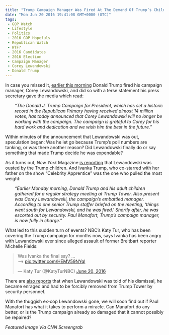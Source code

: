 ```yaml
---
title: "Trump Campaign Manager Was Fired At The Demand Of Trump’s Children"
date: "Mon Jun 20 2016 19:41:08 GMT+0000 (UTC)"
tags: 
 - GOP Watch
 - Lifestyle
 - Politics
 - 2016 GOP Hopefuls
 - Republican Watch
 - WTF?
 - 2016 Candidates
 - 2016 Election
 - Campaign Manager
 - Corey Lewandowski
 - Donald Trump
---
```

<p><!-- Quick Adsense WordPress Plugin: http://quicksense.net/ --></p><p>In case you missed it, <a href="/2016/06/20/breaking-trump-fires-campaign-manager-corey-lewandowski/" target="_blank">earlier this morning</a> Donald Trump fired his campaign manager, Corey Lewandowski, and did so with a terse statement his press secretary gave the media which read:</p><p style="padding-left: 30px;"><em>&#x201C;The Donald J. Trump Campaign for President, which has set a historic record in the Republican Primary having received almost 14 million votes, has today announced that Corey Lewandowski will no longer be working with the campaign.&#xA0;The campaign is grateful to Corey for his hard work and dedication and we wish him the best in the future.&#x201D;</em></p><p>Within minutes of the announcement that Lewandowski was out, speculation began: Was he let go because Trump&#x2019;s poll numbers are tanking, or was there another reason? Did Lewandowski finally do or say something that made Trump decide he was expendable?</p><p>As it turns out, <em>New York</em> Magazine <a href="http://nymag.com/daily/intelligencer/2016/06/trump-kids-ousted-corey-lewandowski.html" onclick="__gaTracker(&apos;send&apos;, &apos;event&apos;, &apos;outbound-article&apos;, &apos;http://nymag.com/daily/intelligencer/2016/06/trump-kids-ousted-corey-lewandowski.html&apos;, &apos;is reporting&apos;);" target="_blank">is reporting</a> that Lewandowski was ousted by the Trump children. And Ivanka Trump, who co-starred with her father on the show &#x201C;Celebrity Apprentice&#x201D; was the one who pulled the most weight:</p><p style="padding-left: 30px;"><em>&#x201C;Earlier Monday morning, Donald Trump and his adult children gathered for a regular strategy meeting at Trump Tower. Also present was Corey Lewandowski, the campaign&#x2019;s embattled manager. According to one senior Trump staffer briefed on the meeting, &#x2018;things went south for Lewandowski, and he was fired.&#x2019; Shortly after, he was escorted out by security. Paul Manafort, Trump&#x2019;s campaign manager, is now fully in charge.&#x201D;</em></p><p>What led to this sudden turn of events? NBC&#x2019;s Katy Tur, who has been covering the Trump campaign for months now, says Ivanka has been angry with Lewandowski ever since alleged assault of former Breitbart reporter Michelle Fields:</p><blockquote class="twitter-tweet" data-width="500"><p lang="en" dir="ltr">Was Ivanka the final say? &#x2026; <br>&#x2013;&gt; <a href="https://t.co/HEMV59NYql" onclick="__gaTracker(&apos;send&apos;, &apos;event&apos;, &apos;outbound-article&apos;, &apos;https://t.co/HEMV59NYql&apos;, &apos;pic.twitter.com/HEMV59NYql&apos;);">pic.twitter.com/HEMV59NYql</a></p>
<p>&#x2014; Katy Tur (@KatyTurNBC) <a href="https://twitter.com/KatyTurNBC/status/744922675454185473" onclick="__gaTracker(&apos;send&apos;, &apos;event&apos;, &apos;outbound-article&apos;, &apos;https://twitter.com/KatyTurNBC/status/744922675454185473&apos;, &apos;June 20, 2016&apos;);">June 20, 2016</a></p></blockquote><p><script async src="//platform.twitter.com/widgets.js" charset="utf-8"></script></p><p>There are <a href="http://www.mediaite.com/online/report-lewandowski-was-fired-thrown-out-of-trump-tower-at-the-demand-of-trumps-children/" onclick="__gaTracker(&apos;send&apos;, &apos;event&apos;, &apos;outbound-article&apos;, &apos;http://www.mediaite.com/online/report-lewandowski-was-fired-thrown-out-of-trump-tower-at-the-demand-of-trumps-children/&apos;, &apos;also reports&apos;);" target="_blank">also reports</a> that when Lewandowski was told of his dismissal, he became enraged and had to be forcibly removed from Trump Tower by security personnel.</p><p><!-- Quick Adsense WordPress Plugin: http://quicksense.net/ --></p><p>With the thuggish ex-cop Lewandowski gone, we will soon find out if Paul Manafort has what it takes to perform a miracle. Can Manafort do any better, or is the Trump campaign already so damaged that it cannot possibly be repaired?</p><p><em>Featured Image Via CNN Screengrab</em></p><div style="font-size:0px;height:0px;line-height:0px;margin:0;padding:0;clear:both"></div>